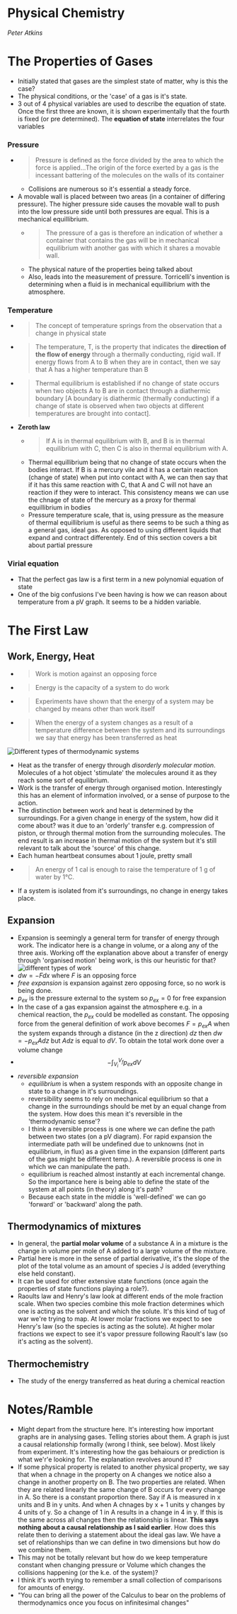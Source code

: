 # Physical Chemistry

_Peter Atkins_

# The Properties of Gases

* Initially stated that gases are the simplest state of matter, why is this the case?
* The physical conditions, or the 'case' of a gas is it's state. 
* 3 out of 4 physical variables are used to describe the equation of state. Once the first three are known, it is shown
  experimentally that the fourth is fixed (or pre determined). The **equation of state** interrelates the four variables
  
### Pressure 

* > Pressure is defined as the force divided by the area to which the force is applied...The origin of the force exerted
  by a gas is the incessant battering of the molecules on the walls of its container
    * Collisions are numerous so it's essential a steady force.
* A movable wall is placed between two areas (in a container of differing pressure). The higher pressure side causes the
  movable wall to push into the low pressure side until both pressures are equal. This is a mechanical equillibrium.
    * > The pressure of a gas is therefore an indication of whether a container that contains the gas will be in
      mechanical equilibrium with another gas with which it shares a movable wall.
    * The physical nature of the properties being talked about
    * Also, leads into the measurement of pressure. Torricelli's invention is determining when a fluid is in mechanical
      equillibrium with the atmosphere.
      
### Temperature 

* > The concept of temperature springs from the observation that a change in physical state
* > The temperature, T, is the property that indicates the **direction of the flow of energy** through a thermally
  conducting, rigid wall. If energy flows from A to B when they are in contact, then we say that A has a higher
  temperature than B 
* > Thermal equilibrium is established if no change of state occurs when two objects A to B are in contact through a
  diathermic boundary [A boundary is diathermic (thermally conducting) if a change of state is observed when two objects
  at different temperatures are brought into contact]. 
* **Zeroth law** 
    * > If A is in thermal equilibrium with B, and B is in thermal equilibrium with C, then C is also in thermal
      equilibrium with A.
    * Thermal equillibrium being that no change of state occurs when the bodies interact. If B is a mercury vile and it
      has a certain reaction (change of state) when put into contact with A, we can then say that if it has this same
      reaction with C, that A and C will not have an reaction if they were to interact. This consistency means we can
      use the chnage of state of the mercury as a proxy for thermal equillibrium in bodies
    * Pressure temperature scale, that is, using pressure as the measure of thermal equillibrium is useful as there
      seems to be such a thing as a general gas, ideal gas. As opposed to using different liquids that expand and
      contract differentely.
End of this section covers a bit about partial pressure

### Virial equation

* That the perfect gas law is a first term in a new polynomial equation of state
* One of the big confusions I've been having is how we can reason about temperature from a pV graph. It seems to be a
  hidden variable.

# The First Law  

## Work, Energy, Heat

* > Work is motion against an opposing force
* > Energy is the capacity of a system to do work
* > Experiments have shown that the energy of a system may be changed by means other than work itself
* > When the energy of a system changes as a result of a temperature difference between the system and its surroundings
  we say that energy has been transferred as heat
  
 ![Different types of thermodynamic systems](img/thermosystems.png) 
* Heat as the transfer of energy through _disorderly molecular motion_. Molecules of a hot object 'stimulate' the
  molecules around it as they reach some sort of equilibrium.
* Work is the transfer of energy through organised motion. Interestingly this has an element of information involved, or
  a sense of purpose to the action.
* The distinction between work and heat is determined by the surroundings. For a given change in energy of the system,
  how did it come about? was it due to an 'orderly' transfer e.g. compression of piston, or through thermal motion from
  the surrounding molecules. The end result is an increase in thermal motion of the system but it's still relevant to
  talk about the 'source' of this change.
* Each human heartbeat consumes about 1 joule, pretty small 
* > An energy of 1 cal is enough to raise the temperature of 1 g of water by 1°C.
* If a system is isolated from it's surroundings, no change in energy takes place. 

## Expansion

* Expansion is seemingly a general term for transfer of energy through work. The indicator here is a change in volume,
  or a along any of the three axis. Working off the explanation above about a transfer of energy through 'organised
  motion' being work, is this our heuristic for that?
  ![different types of work](img/typesofwork.png) 
* $dw = -Fdx$ where $F$ is an opposing force
* _free expansion_ is expansion against zero opposing force, so no work is being done.
* $p_{ex}$ is the pressure external to the system so $p_{ex} = 0$ for free expansion
* In the case of a gas expansion against the atmosphere e.g. in a chemical reaction, the $p_{ex}$ could be modelled as
  constant. The opposing force from the general definition of work above becomes $F = p_{ex}A$ when the system expands
  through a distance (in the z direction) $dz$ then $dw = -p_{ex}Adz$ but $Adz$ is equal to $dV$. To obtain the total
  work done over a volume change 
*  $$-\int_{V_i}^{V_f}p_{ex}dV$$
* _reversible expansion_   
    * _equilibrium_ is when a system responds with an opposite change in state to a change in it's surroundings. 
    * reversibility seems to rely on mechanical equilibrium so that a change in the surroundings should be met by an
      equal change from the system. How does this mean it's reversible in the 'thermodynamic sense'?
    * I think a reversible process is one where we can define the path between two states (on a pV diagram). For rapid
      expansion the intermediate path will be undefined due to unknowns (not in equilibrium, in flux) as a given time in
      the expansion (different parts of the gas might be different temp.). A reversible process is one in which we can
      manipulate the path.
    * equilibrium is reached almost instantly at each incremental change. So the importance here is being able to define
      the state of the system at all points (in theory) along it's path?
    * Because each state in the middle is 'well-defined' we can go 'forward' or 'backward' along the path.

## Thermodynamics of mixtures

* In general, the **partial molar volume** of a substance A in a mixture is the change in volume per mole of A added to
  a large volume of the mixture.
* Partial here is more in the sense of partial derivative, it's the slope of the plot of the total volume as an amount
  of species J is added (everything else held constant).
* It can be used for other extensive state functions (once again the properties of state functions playing a role?).
* Raoults law and Henry's law look at different ends of the mole fraction scale. When two species combine this mole
  fraction determines which one is acting as the solvent and which the solute. It's this kind of tug of war we're trying
  to map. At lower molar fractions we expect to see Henry's law (so the species is acting as the solute). At higher
  molar fractions we expect to see it's vapor pressure following Raoult's law (so it's acting as the solvent).


## Thermochemistry

* The study of the energy transferred as heat during a chemical reaction

# Notes/Ramble

* Might depart from the structure here. It's interesting how important graphs are in analysing gases. Telling stories
  about them. A graph is just a causal relationship formally (wrong I think, see below). Most likely from experiment.
  It's interesting how the gas behaiours or prediction is what we'r'e looking for. The explanation revolves around it? 
* If some physical property is related to another physical property, we say that when a chnage in the property on A
  changes we notice also a change in another property on B. The two properties are related. When they are related
  linearly the same change of B occurs for every change in A. So there is a constant proportion there. Say if A is
  measured in x units and B in y units. And when A chnages by x + 1 units y changes by 4 units of y. So a change of 1 in
  A results in a change in 4 in y. If this is the same across all changes then the relationship is linear. **This says
  nothing about a causal relationship as I said earlier**. How does this relate then to deriving a statement about the
  ideal gas law. We have a set of relationships than we can define in two dimensions but how do we combine them.
* This may not be totally relevant but how do we keep temperature constant when changing pressure or Volume which
  changes the collisions happening (or the k.e. of the system)?
* I think it's worth trying to remember a small collection of comparisons for amounts of energy.
* "You can bring all the power of the Calculus to bear on the problems of thermodynamics once you focus on infinitesimal
  changes"
 
 
